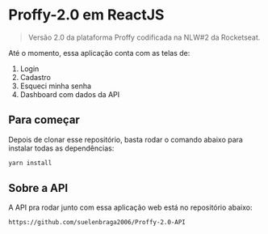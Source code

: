 # Proffy-2.0 em ReactJS
> Versão 2.0 da plataforma Proffy codificada na NLW#2 da Rocketseat.

Até o momento, essa aplicação conta com as telas de:

1. Login
2. Cadastro
3. Esqueci minha senha
4. Dashboard com dados da API

## Para começar

Depois de clonar esse repositório, basta rodar o comando abaixo para instalar todas as dependências:

```sh
yarn install
```

## Sobre a API

A API pra rodar junto com essa aplicação web está no repositório abaixo:

```sh
https://github.com/suelenbraga2006/Proffy-2.0-API
```
